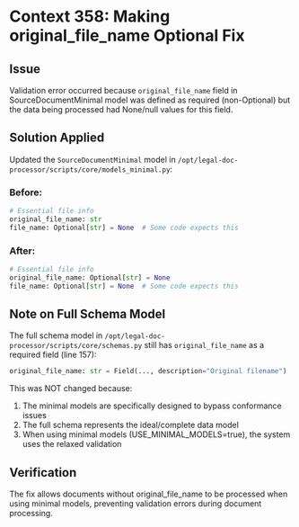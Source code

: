 # Context 358: Making original_file_name Optional Fix

## Issue
Validation error occurred because `original_file_name` field in SourceDocumentMinimal model was defined as required (non-Optional) but the data being processed had None/null values for this field.

## Solution Applied
Updated the `SourceDocumentMinimal` model in `/opt/legal-doc-processor/scripts/core/models_minimal.py`:

### Before:
```python
# Essential file info
original_file_name: str
file_name: Optional[str] = None  # Some code expects this
```

### After:
```python
# Essential file info
original_file_name: Optional[str] = None
file_name: Optional[str] = None  # Some code expects this
```

## Note on Full Schema Model
The full schema model in `/opt/legal-doc-processor/scripts/core/schemas.py` still has `original_file_name` as a required field (line 157):
```python
original_file_name: str = Field(..., description="Original filename")
```

This was NOT changed because:
1. The minimal models are specifically designed to bypass conformance issues
2. The full schema represents the ideal/complete data model
3. When using minimal models (USE_MINIMAL_MODELS=true), the system uses the relaxed validation

## Verification
The fix allows documents without original_file_name to be processed when using minimal models, preventing validation errors during document processing.